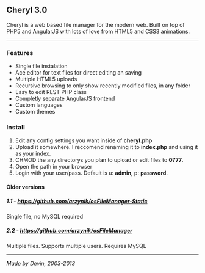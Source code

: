 Cheryl 3.0
---

Cheryl is a web based file manager for the modern web. Built on top of PHP5 and AngularJS with lots of love from HTML5 and CSS3 animations.

---

### Features
- Single file instalation
- Ace editor for text files for direct editing an saving
- Multiple HTML5 uploads
- Recursive browsing to only show recently modified files, in any folder
- Easy to edit REST PHP class
- Completly separate AngularJS frontend
- Custom languages
- Custom themes



### Install
1. Edit any config settings you want inside of **cheryl.php**
2. Upload it somewhere. I reccomend renaming it to **index.php** and using it as your index.
3. CHMOD the any directorys you plan to upload or edit files to **0777**.
4. Open the path in your browser
5. Login with your user/pass. Default is u: **admin**, p: **password**.


#### Older versions
##### 1.1 - https://github.com/arzynik/osFileManager-Static
Single file, no MySQL required

##### 2.2 - https://github.com/arzynik/osFileManager
Multiple files. Supports multiple users. Requires MySQL



---
*Made by Devin, 2003-2013*
